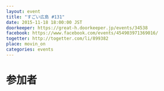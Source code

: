 ```yaml
---
layout: event
title: "すごい広島 #131"
date: 2015-11-18 18:00:00 JST
doorkeeper: https://great-h.doorkeeper.jp/events/34538
facebook: https://www.facebook.com/events/454903971369016/
togetter: http://togetter.com/li/899382
place: movin_on
categories: events
---
```


# 参加者
